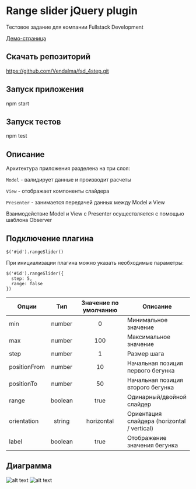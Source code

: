 # Range slider jQuery plugin

Тестовое задание для компании Fullstack Development

[Демо-страница](https://vendalma.github.io/fsd_4step/)

## Скачать репозиторий

https://github.com/Vendalma/fsd_4step.git

## Запуск приложения

npm start

## Запуск тестов

npm test

## Описание

Архитектура приложения разделена на три слоя:

`Model` - валидирует данные и производит расчеты

`View` - отображает компоненты слайдера

`Presenter` - занимается передачей данных между Model и View

Взаимодействие Model и View c Presenter осуществляется с помощью шаблона Observer

## Подключение плагина

```
$('#id').rangeSlider()

```

При инициализации плагина можно указать необходимые параметры:

```
$('#id').rangeSlider({
  step: 5,
  range: false
})

```

| Опции        |   Тип   | Значение по умолчанию | Описание                                    |
| ------------ | :-----: | :-------------------: | ------------------------------------------- |
| min          | number  |           0           | Минимальное значение                        |
| max          | number  |          100          | Максимальное значение                       |
| step         | number  |           1           | Размер шага                                 |
| positionFrom | number  |          10           | Начальная позиция первого бегунка           |
| positionTo   | number  |          50           | Начальная позиция второго бегунка           |
| range        | boolean |         true          | Одинарный/двойной слайдер                   |
| orientation  | string  |      horizontal       | Ориентация слайдера (horizontal / vertical) |
| label        | boolean |         true          | Отображение значения бегунка                |

## Диаграмма

![alt text](src/uml/uml-1.jpg)
![alt text](src/uml/uml-2.jpg)
